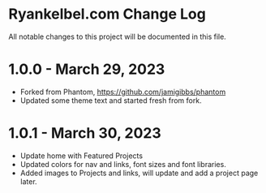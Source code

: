 # Ryankelbel.com Change Log

All notable changes to this project will be documented in this file.

# 1.0.0 - March 29, 2023
- Forked from Phantom, https://github.com/jamigibbs/phantom
- Updated some theme text and started fresh from fork.

# 1.0.1 - March 30, 2023
- Update home with Featured Projects
- Updated colors for nav and links, font sizes and font libraries.
- Added images to Projects and links, will update and add a project page later.
